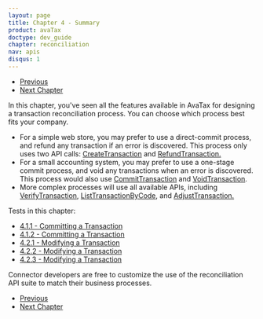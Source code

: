 ```yaml
---
layout: page
title: Chapter 4 - Summary
product: avaTax
doctype: dev_guide
chapter: reconciliation
nav: apis
disqus: 1
---
```


<ul class="pager">
  <li class="previous"><a href="/avatax/dev-guide/reconciliation/modifying-a-transaction/"><i class="glyphicon glyphicon-chevron-left"></i>Previous</a></li>
  <li class="next"><a href="/avatax/dev-guide/product-taxability/">Next Chapter<i class="glyphicon glyphicon-chevron-right"></i></a></li>
</ul>
In this chapter, you've seen all the features available in AvaTax for designing a transaction reconciliation process.  You can choose which process best fits your company.

<ul class="dev-guide-list">
    <li>For a simple web store, you may prefer to use a direct-commit process, and refund any transaction if an error is discovered.  This process only uses two API calls: <a class="dev-guide-link" href="https://developer.avalara.com/api-reference/avatax/rest/v2/methods/Transactions/CreateTransaction/">CreateTransaction</a> and <a class="dev-guide-link" href="https://developer.avalara.com/api-reference/avatax/rest/v2/methods/Transactions/RefundTransaction/">RefundTransaction.</a></li>
    <li>For a small accounting system, you may prefer to use a one-stage commit process, and void any transactions when an error is discovered.  This process would also use <a class="dev-guide-link" href="https://developer.avalara.com/api-reference/avatax/rest/v2/methods/Transactions/CommitTransaction/">CommitTransaction</a> and <a class="dev-guide-link" href="https://developer.avalara.com/api-reference/avatax/rest/v2/methods/Transactions/VoidTransaction/">VoidTransaction</a>.</li>
    <li>More complex processes will use all available APIs, including <a class="dev-guide-link" href="https://developer.avalara.com/api-reference/avatax/rest/v2/methods/Transactions/VerifyTransaction/">VerifyTransaction</a>, <a class="dev-guide-link" href="https://developer.avalara.com/api-reference/avatax/rest/v2/methods/Transactions/ListTransactionsByCompany/">ListTransactionByCode</a>, and <a class="dev-guide-link" href="https://developer.avalara.com/api-reference/avatax/rest/v2/methods/Transactions/AdjustTransaction/">AdjustTransaction.</a></li>
</ul>

Tests in this chapter:
<ul class="dev-guide-list">
  <li><a class='dev-guide-link' href="/avatax/dev-guide/reconciliation/committing-a-transaction/#test1">4.1.1 - Committing a Transaction</a></li>
  <li><a class='dev-guide-link' href="/avatax/dev-guide/reconciliation/committing-a-transaction/#test2">4.1.2 - Committing a Transaction</a></li>
  <li><a class='dev-guide-link' href="/avatax/dev-guide/reconciliation/modifying-a-transaction/#test1">4.2.1 - Modifying a Transaction</a></li>
  <li><a class='dev-guide-link' href="/avatax/dev-guide/reconciliation/modifying-a-transaction/#test2">4.2.2 - Modifying a Transaction</a></li>
  <li><a class='dev-guide-link' href="/avatax/dev-guide/reconciliation/modifying-a-transaction/#test3">4.2.3 - Modifying a Transaction</a></li>
</ul>

Connector developers are free to customize the use of the reconciliation API suite to match their business processes.

<ul class="pager">
  <li class="previous"><a href="/avatax/dev-guide/reconciliation/modifying-a-transaction/"><i class="glyphicon glyphicon-chevron-left"></i>Previous</a></li>
  <li class="next"><a href="/avatax/dev-guide/product-taxability/">Next Chapter<i class="glyphicon glyphicon-chevron-right"></i></a></li>
</ul>